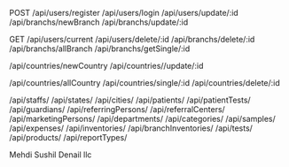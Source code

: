 POST
/api/users/register
/api/users/login
/api/users/update/:id
/api/branchs/newBranch
/api/branchs/update/:id

GET
/api/users/current
/api/users/delete/:id
/api/branchs/delete/:id
/api/branchs/allBranch
/api/branchs/getSingle/:id


/api/countries/newCountry
/api/countries//update/:id

/api/countries/allCountry
/api/countries/single/:id
/api/countries/delete/:id


/api/staffs/
/api/states/
/api/cities/
/api/patients/
/api/patientTests/
/api/guardians/
/api/referringPersons/
/api/referralCenters/
/api/marketingPersons/
/api/departments/
/api/categories/
/api/samples/
/api/expenses/
/api/inventories/
/api/branchInventories/
/api/tests/
/api/products/
/api/reportTypes/



Mehdi
Sushil
Denail
llc




